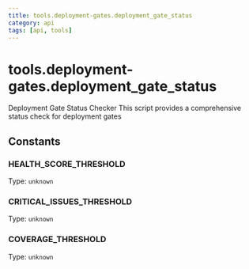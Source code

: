 ```yaml
---
title: tools.deployment-gates.deployment_gate_status
category: api
tags: [api, tools]
---
```


# tools.deployment-gates.deployment_gate_status

Deployment Gate Status Checker
This script provides a comprehensive status check for deployment gates

## Constants

### HEALTH_SCORE_THRESHOLD

Type: `unknown`

### CRITICAL_ISSUES_THRESHOLD

Type: `unknown`

### COVERAGE_THRESHOLD

Type: `unknown`

